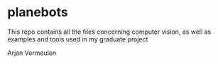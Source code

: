 # planebots
This repo contains all the files concerning computer vision, as well as examples and tools used in my graduate project

Arjan Vermeulen
